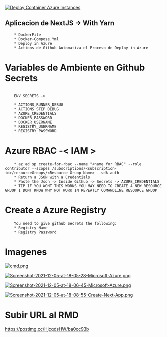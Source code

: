 [![Deploy Container Azure Instances](https://github.com/katchvidal/fuzzy-waddle/actions/workflows/CI.yml/badge.svg?branch=main)](https://github.com/katchvidal/fuzzy-waddle/actions/workflows/CI.yml)

## Aplicacion de NextJS -> With Yarn

```
    * DockerFile
    * Docker-Compose.Yml
    * Deploy in Azure
    * Actions de Github Automatiza el Proceso de Deploy in Azure
```

# Variables de Ambiente en Github Secrets

```

    ENV SECRETS ->

    * ACTIONS_RUNNER_DEBUG
    * ACTIONS_STEP_DEBUG
    * AZURE_CREDENTIALS
    * DOCKER_PASSWORD
    * DOCKER_USERNAME
    * REGISTRY_USERNAME
    * REGISTRY_PASSWORD

```

# Azure RBAC -< IAM >

```
    * az ad sp create-for-rbac --name "<name for RBAC" --role contributor --scopes /subscriptions/<subscription-id>/resourceGroups/<Resource Gruop Name> --sdk-auth
    * Return a JSON with a Credentials
    * Paste the Json -> Inside Github -> Secrets -> AZURE_CREDENTIALS
    * TIP IF YOU WONT THIS WORKS YOU MAY NEED TO CREATE A NEW RESOURCE GRUOP I DONT KNOW WHY NOT WORK IN REPEATLY COMANDLINE RESOURCE GRUOP

```

# Create a Azure Registry

```
    You need to give github Secrets the following:
    * Registry Name
    * Registry Password
```

# Imagenes

[![cmd.png](https://i.postimg.cc/RVNn55rW/cmd.png)](https://postimg.cc/BXfvHzn3)

[![Screenshot-2021-12-05-at-18-05-28-Microsoft-Azure.png](https://i.postimg.cc/zv3wcySB/Screenshot-2021-12-05-at-18-05-28-Microsoft-Azure.png)](https://postimg.cc/RJ5n3VY5)

[![Screenshot-2021-12-05-at-18-06-45-Microsoft-Azure.png](https://i.postimg.cc/1RYrNKsN/Screenshot-2021-12-05-at-18-06-45-Microsoft-Azure.png)](https://postimg.cc/xqMzwMk0)

[![Screenshot-2021-12-05-at-18-08-55-Create-Next-App.png](https://i.postimg.cc/7Pmw1fWz/Screenshot-2021-12-05-at-18-08-55-Create-Next-App.png)](https://postimg.cc/HjcqdsHW)

# Subir URL al RMD

https://postimg.cc/HjcqdsHW/ba0cc93b
